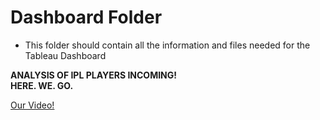 # Dashboard Folder
- This folder should contain all the information and files needed for the Tableau Dashboard

**ANALYSIS OF IPL PLAYERS INCOMING!** \
**HERE. WE. GO.**

[Our Video!](https://www.youtube.com/watch?v=2_7_b7iDF9w)